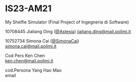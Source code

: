 # IS23-AM21
My Shelfie Simulator (Final Project of Ingegneria di Software)

10708445 Jialiang Ding  ([@Astesia](https://github.com/Astesia-0902))
jialiang.ding@mail.polimi.it

10752734 Simona Cai ([@SimonaCai](https://github.com/SimonaCai))  
simona.cai@mail.polimi.it

Cod Pers Ken Chen  
ken.chen@mail.polimi.it

cod.Persona Yang Hao Mao  
email
